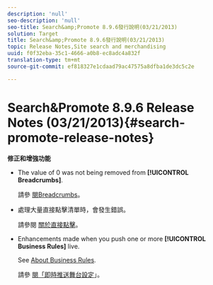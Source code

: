 ```yaml
---
description: 'null'
seo-description: 'null'
seo-title: Search&amp;Promote 8.9.6發行說明(03/21/2013)
solution: Target
title: Search&amp;Promote 8.9.6發行說明(03/21/2013)
topic: Release Notes,Site search and merchandising
uuid: f0f32eba-35c1-4666-a0b8-ec8adc4a832f
translation-type: tm+mt
source-git-commit: ef818327e1cdaad79ac47575a8dfba1de3dc5c2e

---
```



# Search&amp;Promote 8.9.6 Release Notes (03/21/2013){#search-promote-release-notes}

**修正和增強功能**

* The value of 0 was not being removed from **[!UICONTROL Breadcrumbs]**.

   請參 [閱Breadcrumbs](../c-about-design-menu/c-about-breadcrumbs.md#concept_FB8A943C594A4A1593B118141DA61F03)。

* 處理大量直接點擊清單時，會發生錯誤。

   請參閱 [關於直接點擊](../c-about-rules-menu/c-about-direct-hits.md#concept_C5EE074A19FD4D5B8DD21DB575E35565)。

* Enhancements made when you push one or more **[!UICONTROL Business Rules]** live.

   See [About Business Rules](../c-about-rules-menu/c-about-business-rules.md#concept_2A93D76216754D3D8412CDEA00BD26BD).

   請參 [閱「即時推送舞台設定](../c-about-staging.md#task_44306783B4C0408AAA58B471DAF2D9A4)」。

